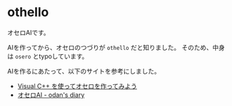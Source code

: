 # othello

オセロAIです。

AIを作ってから、オセロのつづりが `othello` だと知りました。
そのため、中身は `osero` とtypoしています。

AIを作るにあたって、以下のサイトを参考にしました。
- [Visual C++ を使ってオセロを作ってみよう](http://www.geocities.co.jp/SiliconValley-Bay/4543/Osero/index.html)
- [オセロAI - odan's diary](http://odan3240.hatenablog.com/entry/2015/12/14/233206)

